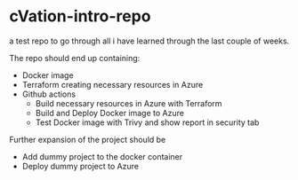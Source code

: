 # cVation-intro-repo 
a test repo to go through all i have learned through the last couple of weeks. 

The repo should end up containing: 
- Docker image 
- Terraform creating necessary resources in Azure 
- Github actions 
  - Build necessary resources in Azure with Terraform 
  - Build and Deploy Docker image to Azure 
  - Test Docker image with Trivy and show report in security tab 

Further expansion of the project should be 
- Add dummy project to the docker container 
- Deploy dummy project to Azure 
